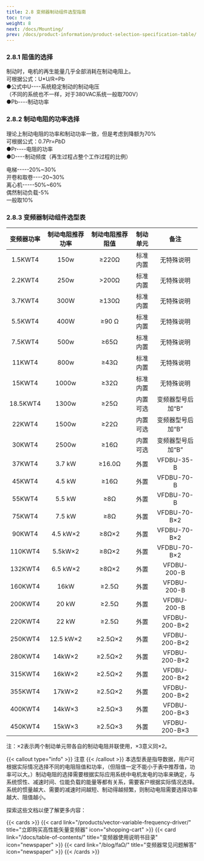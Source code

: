 ```yaml
---
title: 2.8 变频器制动组件选型指南
toc: true
weight: 8
next: /docs/Mounting/
prev: /docs/product-information/product-selection-specification-table/
---
```


### 2.8.1 阻值的选择
制动时，电机的再生能量几乎全部消耗在制动电阻上。  
可根据公式：U*U/R=Pb    
●公式中U----系统稳定制动的制动电压    
（不同的系统也不一样，对于380VAC系统一般取700V）   
●Pb----制动功率
### 2.8.2 制动电阻的功率选择
理论上制动电阻的功率和制动功率一致，但是考虑到降额为70%  
可根据公式：0.7*Pr=Pb*D   
●Pr----电阻的功率   
●D----制动频度（再生过程占整个工作过程的比例） 

电梯-----20%~30%  
开卷和取卷----20~30%   
离心机-----50%~60%   
偶然制动负载-5%   
一般取10%  
### 2.8.3 变频器制动组件选型表
|变频器功率 | 制动电阻推荐功率 | 制动电阻推荐阻值 | 制动单元 | 备注|
|:---: | :---:  | :---:  | :---:  | :---: |
| 1.5KWT4 | 150w | ≥220Ω | 标准内置 | 无特殊说明|
| 2.2KWT4 |  250w |  >200Ω | 标准内置 | 无特殊说明|
| 3.7KWT4 | 300W | ≥130Ω | 标准内置 | 无特殊说明|
| 5.5KWT4 | 400W |   ≥90 Ω | 标准内置 | 无特殊说明|
| 7.5KWT4 | 500w | ≥65Ω | 标准内置 | 无特殊说明|
| 11KWT4 | 800w |  ≥43Ω| 标准内置 | 无特殊说明|
| 15KWT4 |  1000w |  ≥32Ω | 标准内置 | 无特殊说明|
| 18.5KWT4 | 1300w | ≥25Ω| 内置可选 | 变频器型号后加“B”|
| 22KWT4 | 1500w  | ≥22Ω  | 内置可选 | 变频器型号后加“B”|
| 30KWT4 | 2500w |  ≥16Ω | 内置可选 | 变频器型号后加“B”|
| 37KWT4 | 3.7 kW | ≥16.0Ω | 外置 | VFDBU-35-B|
| 45KWT4 | 4.5 kW |  ≥16Ω | 外置 |  VFDBU-70-B|
| 55KWT4 | 5.5 kW | ≥8Ω | 外置 |  VFDBU-70-B|
| 75KWT4 | 7.5 kW |  ≥8Ω | 外置 |  VFDBU-70-B×2|
| 90KWT4 | 4.5 kW×2 |  ≥8Ω×2 | 外置 |  VFDBU-70-B×2|
| 110KWT4 | 5.5kW×2 | ≥8Ω×2 | 外置 |  VFDBU-70-B×2|
| 132KWT4 | 6.5 kW×2 | ≥8Ω×2 | 外置 |  VFDBU-200-B|
| 160KWT4 | 16kW |  ≥2.5Ω | 外置 |  VFDBU-200-B|
| 200KWT4 | 20 kW | ≥2.5Ω | 外置 |  VFDBU-200-B|
| 220KWT4 | 22 kW |  ≥2.5Ω | 外置 |  VFDBU-200-B×2|
| 250KWT4 | 12.5 kW×2 |  ≥2.5Ω×2 | 外置 |  VFDBU-200-B×2|
| 280KWT4 |  14kW×2 |  ≥2.5Ω×2 | 外置 |  VFDBU-200-B×2|
| 315KWT4 |  16kW×2 | ≥2.5Ω×2 | 外置 |  VFDBU-200-B×2|
| 355KWT4 |  17kW×2 |  ≥2.5Ω×2 | 外置 |  VFDBU-200-B×2|
| 400KWT4 |  14kW×3 |  ≥2.5Ω×3 | 外置 |  VFDBU-200-B×3|
| 450KWT4 |  15kW×3 |  ≥2.5Ω×3 | 外置 |  VFDBU-200-B×3|


注：×2表示两个制动单元带各自的制动电阻并联使用，×3意义同×2。







{{< callout type="info" >}}
  注意
{{< /callout >}}
本选型表是指导数据，用户可根据实际情况选择不同的电阻阻值和功率，（但阻值一定不能小于表中推荐值，功率可以大。）制动电阻的选择需要根据实际应用系统中电机发电的功率来确定，与系统惯性、减速时间、位能负载的能量等都有关系，需要客户根据实际情况选择。系统的惯量越大、需要的减速时间越短、制动得越频繁，则制动电阻需要选择功率越大、阻值越小。

探索这些文档以便了解更多内容：

{{< cards >}}
  {{< card link="/products/vector-variable-frequency-driver/" title="立即购买高性能矢量变频器" icon="shopping-cart" >}}
  {{< card link="/docs/table-of-contents/" title="变频器使用说明书目录" icon="newspaper"  >}}
  {{< card link="/blog/faΩ/" title="变频器常见问题解答" icon="newspaper" >}}
{{< /cards >}}	
